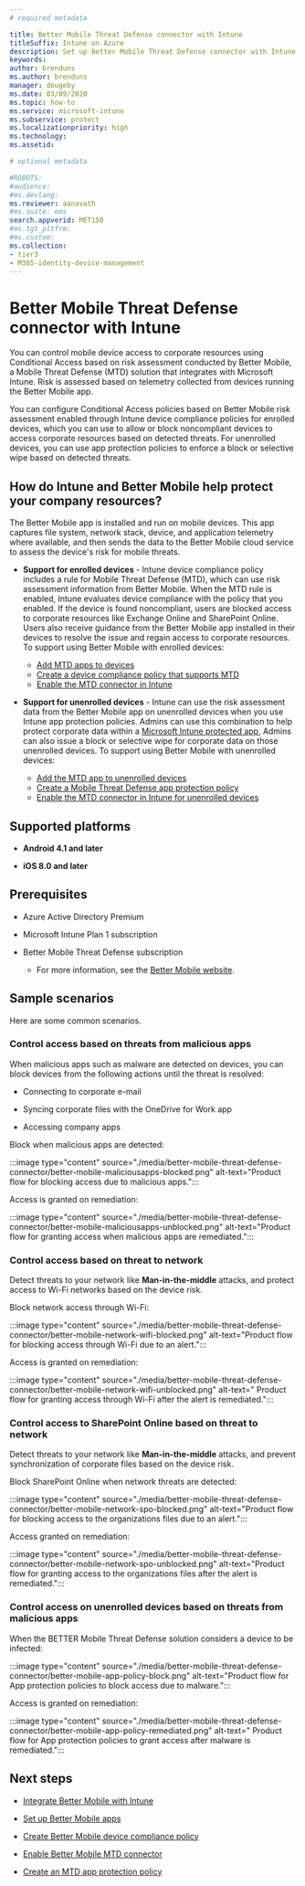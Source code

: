 ```yaml
---
# required metadata

title: Better Mobile Threat Defense connector with Intune
titleSuffix: Intune on Azure
description: Set up Better Mobile Threat Defense connector with Intune.
keywords:
author: brenduns
ms.author: brenduns
manager: dougeby
ms.date: 03/09/2020
ms.topic: how-to
ms.service: microsoft-intune
ms.subservice: protect
ms.localizationpriority: high
ms.technology:
ms.assetid: 

# optional metadata

#ROBOTS:
#audience:
#ms.devlang:
ms.reviewer: aanavath
#ms.suite: ems
search.appverid: MET150
#ms.tgt_pltfrm:
#ms.custom:
ms.collection:
- tier3
- M365-identity-device-management
---
```


# Better Mobile Threat Defense connector with Intune

You can control mobile device access to corporate resources using Conditional Access based on risk assessment conducted by Better Mobile, a Mobile Threat Defense (MTD) solution that integrates with Microsoft Intune. Risk is assessed based on telemetry collected from devices running the Better Mobile app.

You can configure Conditional Access policies based on Better Mobile risk assessment enabled through Intune device compliance policies for enrolled devices, which you can use to allow or block noncompliant devices to access corporate resources based on detected threats. For unenrolled devices, you can use app protection policies to enforce a block or selective wipe based on detected threats.

## How do Intune and Better Mobile help protect your company resources?

The Better Mobile app is installed and run on mobile devices. This app captures file system, network stack, device, and application telemetry where available, and then sends the data to the Better Mobile cloud service to assess the device's risk for mobile threats.

- **Support for enrolled devices** - Intune device compliance policy includes a rule for Mobile Threat Defense (MTD), which can use risk assessment information from Better Mobile. When the MTD rule is enabled, Intune evaluates device compliance with the policy that you enabled. If the device is found noncompliant, users are blocked access to corporate resources like Exchange Online and SharePoint Online. Users also receive guidance from the Better Mobile app installed in their devices to resolve the issue and regain access to corporate resources. To support using Better Mobile with enrolled devices:
  - [Add MTD apps to devices](../protect/mtd-apps-ios-app-configuration-policy-add-assign.md)
  - [Create a device compliance policy that supports MTD](../protect/mtd-device-compliance-policy-create.md)
  - [Enable the MTD connector in Intune](../protect/mtd-connector-enable.md)

- **Support for unenrolled devices** - Intune can use the risk assessment data from the Better Mobile app on unenrolled devices when you use Intune app protection policies. Admins can use this combination to help protect corporate data within a [Microsoft Intune protected app](../apps/apps-supported-intune-apps.md), Admins can also issue a block or selective wipe for corporate data on those unenrolled devices. To support using Better Mobile with unenrolled devices:
  - [Add the MTD app to unenrolled devices](../protect/mtd-add-apps-unenrolled-devices.md)
  - [Create a Mobile Threat Defense app protection policy](../protect/mtd-app-protection-policy.md)
  - [Enable the MTD connector in Intune for unenrolled devices](../protect/mtd-enable-unenrolled-devices.md)

## Supported platforms

- **Android 4.1 and later**

- **iOS 8.0 and later**

## Prerequisites

- Azure Active Directory Premium

- Microsoft Intune Plan 1 subscription

- Better Mobile Threat Defense subscription

  - For more information, see the [Better Mobile website](https://www.better.mobi/).

## Sample scenarios

Here are some common scenarios.

### Control access based on threats from malicious apps

When malicious apps such as malware are detected on devices, you can block devices from the following actions until the threat is resolved:

- Connecting to corporate e-mail

- Syncing corporate files with the OneDrive for Work app

- Accessing company apps

Block when malicious apps are detected:

:::image type="content" source="./media/better-mobile-threat-defense-connector/better-mobile-maliciousapps-blocked.png" alt-text="Product flow for blocking access due to malicious apps.":::

Access is granted on remediation:

:::image type="content" source="./media/better-mobile-threat-defense-connector/better-mobile-maliciousapps-unblocked.png" alt-text="Product flow for granting access when malicious apps are remediated.":::

### Control access based on threat to network

Detect threats to your network like **Man-in-the-middle** attacks, and protect access to Wi-Fi networks based on the device risk.

Block network access through Wi-Fi:

:::image type="content" source="./media/better-mobile-threat-defense-connector/better-mobile-network-wifi-blocked.png" alt-text="Product flow for blocking access through Wi-Fi due to an alert.":::

Access is granted on remediation:

:::image type="content" source="./media/better-mobile-threat-defense-connector/better-mobile-network-wifi-unblocked.png" alt-text=" Product flow for granting access through Wi-Fi after the alert is remediated.":::

### Control access to SharePoint Online based on threat to network

Detect threats to your network like **Man-in-the-middle** attacks, and prevent synchronization of corporate files based on the device risk.

Block SharePoint Online when network threats are detected:

:::image type="content" source="./media/better-mobile-threat-defense-connector/better-mobile-network-spo-blocked.png" alt-text="Product flow for blocking access to the organizations files due to an alert.":::

Access granted on remediation:

:::image type="content" source="./media/better-mobile-threat-defense-connector/better-mobile-network-spo-unblocked.png" alt-text="Product flow for granting access to the organizations files after the alert is remediated.":::

### Control  access on unenrolled devices based on threats from malicious apps

When the BETTER Mobile Threat Defense solution considers a device to be infected:

:::image type="content" source="./media/better-mobile-threat-defense-connector/better-mobile-app-policy-block.png" alt-text="Product flow for App protection policies to block access due to malware.":::

Access is granted on remediation:

:::image type="content" source="./media/better-mobile-threat-defense-connector/better-mobile-app-policy-remediated.png" alt-text=" Product flow for App protection policies to grant access after malware is remediated.":::

## Next steps

- [Integrate Better Mobile with Intune](better-mobile-mtd-connector-integration.md)

- [Set up Better Mobile apps](mtd-apps-ios-app-configuration-policy-add-assign.md)

- [Create Better Mobile device compliance policy](mtd-device-compliance-policy-create.md)

- [Enable Better Mobile MTD connector](mtd-connector-enable.md)

- [Create an MTD app protection policy](mtd-app-protection-policy.md) 
